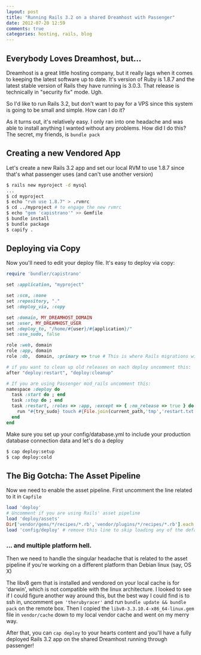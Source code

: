 ```yaml
---
layout: post
title: "Running Rails 3.2 on a shared Dreamhost with Passenger"
date: 2012-07-20 12:59
comments: true
categories: hosting, rails, blog
---
```


## Everybody Loves Dreamhost, but...

Dreamhost is a great little hosting company, but it really lags when it comes to keeping the latest software up to date. It's version of Ruby is 1.8.7 and the latest stable version of Rails they have running is 3.0.3.  That release is technically in "security fix" mode.  Ugh.

So I'd like to run Rails 3.2, but don't want to pay for a VPS since this system is going to be small and simple.  How can I do it?

As it turns out, it's relatively easy.  I only ran into one headache and was able to install anything I wanted without any problems.  How did I do this?  The secret, my friends, is <code>bundle pack</code>

## Creating a new Vendored App

Let's create a new Rails 3.2 app and set our local RVM to use 1.8.7 since that's what passenger uses (and can't use another version)

``` bash Terminal
$ rails new myproject -d mysql
...
$ cd myproject
$ echo "rvm use 1.8.7" > .rvmrc
$ cd ../myproject # to engage the new rvmrc
$ echo "gem 'capistrano'" >> Gemfile
$ bundle install
$ bundle package
$ capify .
```

## Deploying via Copy

Now you'll need to edit your deploy file.  It's easy to deploy via copy:

``` ruby Gemfile
require 'bundler/capistrano'

set :application, "myproject"

set :scm, :none
set :repository, "."
set :deploy_via, :copy

set :domain, MY_DREAMHOST_DOMAIN
set :user, MY_DREAMHOST_USER
set :deploy_to, "/home/#{user}/#{application}/"
set :use_sudo, false

role :web, domain
role :app, domain
role :db,  domain, :primary => true # This is where Rails migrations will run

# if you want to clean up old releases on each deploy uncomment this:
after "deploy:restart", "deploy:cleanup"

# If you are using Passenger mod_rails uncomment this:
namespace :deploy do
  task :start do ; end
  task :stop do ; end
  task :restart, :roles => :app, :except => { :no_release => true } do
    run "#{try_sudo} touch #{File.join(current_path,'tmp','restart.txt')}"
  end
end
```

Make sure you set up your config/database.yml to include your production database connection data and let's do a deploy

``` bash Terminal
$ cap deploy:setup
$ cap deploy:cold
```

## The Big Gotcha: The Asset Pipeline

Now we need to enable the asset pipeline.  First uncomment the line related to it in <code>Capfile</code>

``` ruby Capfile
load 'deploy'
# Uncomment if you are using Rails' asset pipeline
load 'deploy/assets'
Dir['vendor/gems/*/recipes/*.rb','vendor/plugins/*/recipes/*.rb'].each { |plugin| load(plugin) }
load 'config/deploy' # remove this line to skip loading any of the default tasks
```

### ... and multiple platform hell.

Then we need to handle the singular headache that is related to the asset pipeline if you're working on a different platform than Debian linux (say, OS X)

The libv8 gem that is installed and vendored on your local cache is for 'darwin', which is not compatible with the linux architecture.  I looked to see if I could figure another way around this, but the best way I could find is to ssh in, uncomment <code>gem 'therubyracer'</code> and run <code>bundle update && bundle pack</code> on the remote box.  Then I copied the <code>libv8-3.3.10.4-x86_64-linux.gem</code> file in <code>vendor/cache</code> down to my local vendor cache and went on my merry way.

After that, you can <code>cap deploy</code> to your hearts content and you'll have a fully deployed Rails 3.2 app on the shared Dreamhost running through passenger!